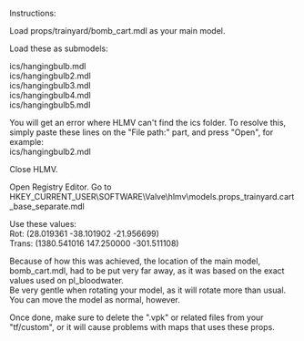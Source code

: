 Instructions:

Load props/trainyard/bomb_cart.mdl as your main model.

Load these as submodels:

ics/hangingbulb.mdl<br>
ics/hangingbulb2.mdl<br>
ics/hangingbulb3.mdl<br>
ics/hangingbulb4.mdl<br>
ics/hangingbulb5.mdl

You will get an error where HLMV can't find the ics folder. To resolve this, simply paste these lines on the "File path:" part, and press "Open", for example:<br>
ics/hangingbulb2.mdl

Close HLMV.

Open Registry Editor.
Go to HKEY_CURRENT_USER\SOFTWARE\Valve\hlmv\models.props_trainyard.cart_base_separate.mdl

Use these values:<br>
Rot: (28.019361 -38.101902 -21.956699)<br>
Trans: (1380.541016 147.250000 -301.511108)

Because of how this was achieved, the location of the main model, bomb_cart.mdl, had to be put very far away, as it was based on the exact values used on pl_bloodwater.<br>
Be very gentle when rotating your model, as it will rotate more than usual. You can move the model as normal, however.

Once done, make sure to delete the ".vpk" or related files from your "tf/custom", or it will cause problems with maps that uses these props.